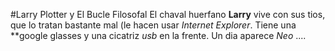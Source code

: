 ﻿#Larry Plotter y El Bucle Filosofal
El chaval huerfano **Larry** vive con sus tios, que lo tratan bastante mal (le hacen usar *Internet Explorer*.
Tiene una **google glasses y una cicatriz *usb* en la frente.
Un dia aparece *Neo* ....
